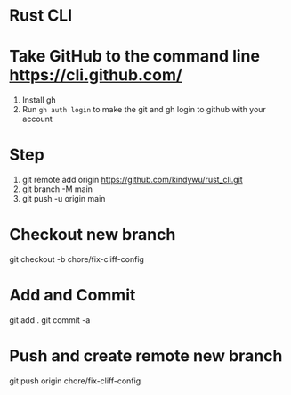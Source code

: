 # Rust CLI

# Take GitHub to the command line https://cli.github.com/
1. Install gh 
2. Run `gh auth login` to make the git and gh login to github with your account

# Step
1. git remote add origin https://github.com/kindywu/rust_cli.git
2. git branch -M main
3. git push -u origin main

# Checkout new branch
git checkout -b chore/fix-cliff-config

# Add and Commit
git add .
git commit -a

# Push and create remote new branch 
git push origin chore/fix-cliff-config